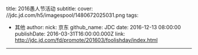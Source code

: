 title: 2016愚人节活动
subtitle: 
cover: //jdc.jd.com/h5/imagespool/1480672025031.png
tags:
  - 其他
author:
  nick: 京东
  github_name: JDC
date: 2016-12-13 08:00:00
publishDate: 2016-03-31T16:00:00.000Z
link: http://jdc.jd.com/fd/promote/201603/foolishday/index.html

---